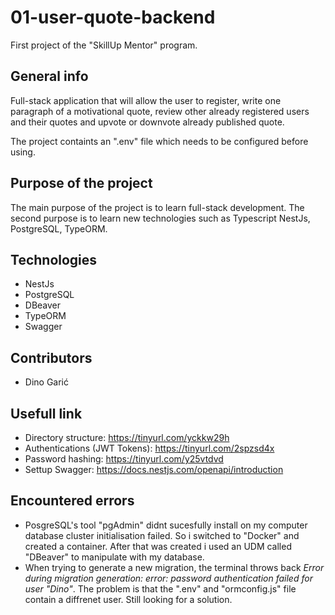# 01-user-quote-backend
First project of the "SkillUp Mentor" program.

## General info
Full-stack application that will allow the user to register, write one paragraph of a motivational quote, review other already registered users and their quotes and upvote or downvote already published quote.

The project containts an ".env" file which needs to be configured before using. 

## Purpose of the project
The main purpose of the project is to learn full-stack development. The second purpose is to learn new technologies such as Typescript NestJs, PostgreSQL, TypeORM.

## Technologies
- NestJs
- PostgreSQL
- DBeaver
- TypeORM
- Swagger

## Contributors
- Dino Garić

## Usefull link
- Directory structure: https://tinyurl.com/yckkw29h
- Authentications (JWT Tokens): https://tinyurl.com/2spzsd4x
- Password hashing: https://tinyurl.com/y25vtdvd
- Settup Swagger: https://docs.nestjs.com/openapi/introduction

## Encountered errors
- PosgreSQL's tool "pgAdmin" didnt sucesfully install on my computer database cluster initialisation failed. So i switched to "Docker" and created a container. After that was created i used an UDM called "DBeaver" to manipulate with my database.
- When trying to generate a new migration, the terminal throws back *Error during migration generation: error: password authentication failed for user "Dino"*. The problem is that the ".env" and "ormconfig.js" file contain a diffrenet user. Still looking for a solution.
